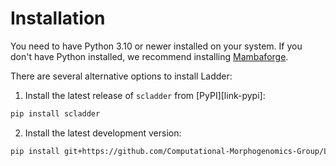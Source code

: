# Installation

You need to have Python 3.10 or newer installed on your system. If you don't have
Python installed, we recommend installing [Mambaforge](https://github.com/conda-forge/miniforge#mambaforge).

There are several alternative options to install Ladder:


1. Install the latest release of `scladder` from [PyPI][link-pypi]:

```bash
pip install scladder
```


2. Install the latest development version:

```bash
pip install git+https://github.com/Computational-Morphogenomics-Group/Ladder.git@main
```
